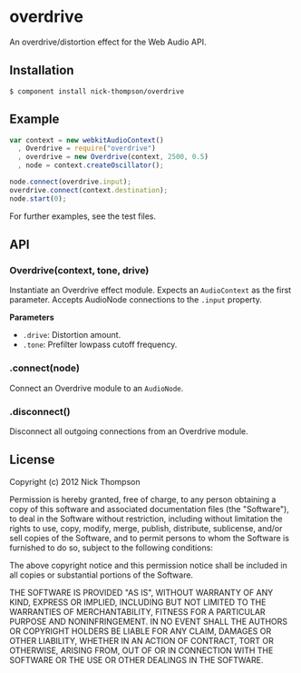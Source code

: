 
# overdrive

  An overdrive/distortion effect for the Web Audio API.

## Installation

    $ component install nick-thompson/overdrive

## Example

```javascript
var context = new webkitAudioContext()
  , Overdrive = require("overdrive")
  , overdrive = new Overdrive(context, 2500, 0.5)
  , node = context.createOscillator();

node.connect(overdrive.input);
overdrive.connect(context.destination);
node.start(0);
```

For further examples, see the test files.

## API

### Overdrive(context, tone, drive)

Instantiate an Overdrive effect module. Expects an `AudioContext` as the first
parameter. Accepts AudioNode connections to the `.input` property.

**Parameters**

- `.drive`: Distortion amount.
- `.tone`: Prefilter lowpass cutoff frequency.

### .connect(node)

Connect an Overdrive module to an `AudioNode`.

### .disconnect()

Disconnect all outgoing connections from an Overdrive module.

## License

  Copyright (c) 2012 Nick Thompson

  Permission is hereby granted, free of charge, to any person
  obtaining a copy of this software and associated documentation
  files (the "Software"), to deal in the Software without
  restriction, including without limitation the rights to use,
  copy, modify, merge, publish, distribute, sublicense, and/or sell
  copies of the Software, and to permit persons to whom the
  Software is furnished to do so, subject to the following
  conditions:

  The above copyright notice and this permission notice shall be
  included in all copies or substantial portions of the Software.

  THE SOFTWARE IS PROVIDED "AS IS", WITHOUT WARRANTY OF ANY KIND,
  EXPRESS OR IMPLIED, INCLUDING BUT NOT LIMITED TO THE WARRANTIES
  OF MERCHANTABILITY, FITNESS FOR A PARTICULAR PURPOSE AND
  NONINFRINGEMENT. IN NO EVENT SHALL THE AUTHORS OR COPYRIGHT
  HOLDERS BE LIABLE FOR ANY CLAIM, DAMAGES OR OTHER LIABILITY,
  WHETHER IN AN ACTION OF CONTRACT, TORT OR OTHERWISE, ARISING
  FROM, OUT OF OR IN CONNECTION WITH THE SOFTWARE OR THE USE OR
  OTHER DEALINGS IN THE SOFTWARE.
